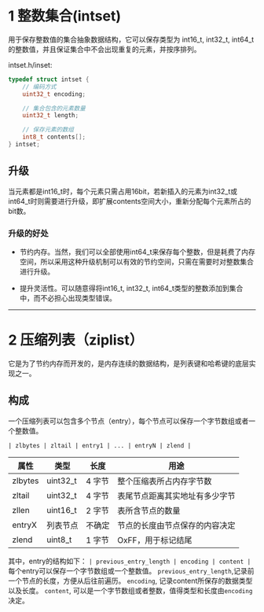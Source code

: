# 1 整数集合(intset)

用于保存整数值的集合抽象数据结构，它可以保存类型为 int16_t, int32_t, int64_t 的整数值，并且保证集合中不会出现重复的元素，并按序排列。

intset.h/inset:
```c
typedef struct intset {
	// 编码方式
	uint32_t encoding;

	// 集合包含的元素数量
	uint32_t length;

	// 保存元素的数组
	int8_t contents[];
} intset;
```

## 升级

当元素都是int16_t时，每个元素只需占用16bit，若新插入的元素为int32_t或int64_t时则需要进行升级，即扩展contents空间大小，重新分配每个元素所占的bit数。

### 升级的好处

- 节约内存。当然，我们可以全部使用int64_t来保存每个整数，但是耗费了内存空间，所以采用这种升级机制可以有效的节约空间，只需在需要时对整数集合进行升级。

- 提升灵活性。可以随意得将int16_t, int32_t, int64_t类型的整数添加到集合中，而不必担心出现类型错误。

-------

# 2 压缩列表（ziplist）

它是为了节约内存而开发的，是内存连续的数据结构，是列表键和哈希键的底层实现之一。

## 构成

一个压缩列表可以包含多个节点（entry），每个节点可以保存一个字节数组或者一个整数值。

```| zlbytes | zltail | entry1 | ... | entryN | zlend |```

| 属性	  | 类型 	| 长度 	| 用途 	 |
| ------  | -----	| ---	| ----   |
| zlbytes | uint32_t| 4 字节	| 整个压缩表所占内存字节数		 |
| zltail  | uint32_t| 4 字节	| 表尾节点距离其实地址有多少字节	|
| zllen   | uint16_t| 2 字节	| 表所含节点的数量	|
| entryX  | 列表节点	| 不确定	| 节点的长度由节点保存的内容决定	|
| zlend	  | uint8_t | 1 字节	| OxFF，用于标记结尾	|

其中，entry的结构如下：
``` | previous_entry_length | encoding | content | ```
每个entry可以保存一个字节数组或一个整数值。
`previous_entry_length`,记录前一个节点的长度，方便从后往前遍历。
`encoding`, 记录content所保存的数据类型以及长度。
`content`, 可以是一个字节数组或者整数，值得类型和长度由`encoding`决定。









